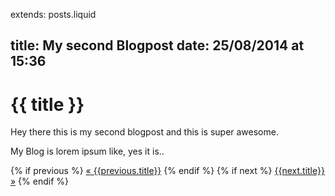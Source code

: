 extends: posts.liquid

title:   My second Blogpost
date:    25/08/2014 at 15:36
---
# {{ title }}

Hey there this is my second blogpost and this is super awesome.

My Blog is lorem ipsum like, yes it is..

{% if previous %}
   <a class="prev" href="/{{previous.path}}">&laquo; {{previous.title}}</a>
 {% endif %}
 {% if next %}
   <a class="next" href="/{{next.path}}">{{next.title}} &raquo;</a>
{% endif %}